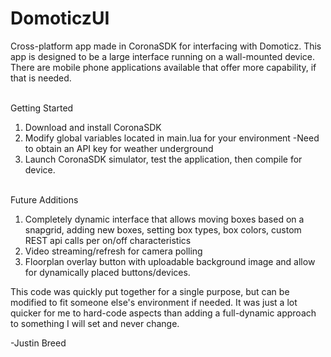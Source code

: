 # DomoticzUI
Cross-platform app made in CoronaSDK for interfacing with Domoticz.
This app is designed to be a large interface running on a wall-mounted device. There are mobile phone applications available that offer more capability, if that is needed.

<br>Getting Started</br>

1. Download and install CoronaSDK
2. Modify global variables located in main.lua for your environment
    -Need to obtain an API key for weather underground
3. Launch CoronaSDK simulator, test the application, then compile for device.


<br>Future Additions</br>
1. Completely dynamic interface that allows moving boxes based on a snapgrid, adding new boxes, setting box types, box colors, custom REST api calls per on/off characteristics
2. Video streaming/refresh for camera polling
3. Floorplan overlay button with uploadable background image and allow for dynamically placed buttons/devices.


This code was quickly put together for a single purpose, but can be modified to fit someone else's environment if needed. It was just a lot quicker for me to hard-code aspects than adding a full-dynamic approach to something I will set and never change. 

-Justin Breed
